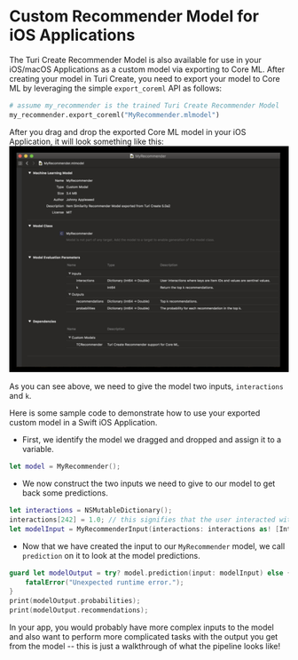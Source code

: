# Custom Recommender Model for iOS Applications

The Turi Create Recommender Model is also available for use in your iOS/macOS
Applications as a custom model via exporting to Core ML. After creating your model in
Turi Create, you need to export your model to Core ML by leveraging the simple 
`export_coreml` API as follows:

```python
# assume my_recommender is the trained Turi Create Recommender Model
my_recommender.export_coreml("MyRecommender.mlmodel")
```

After you drag and drop the exported Core ML model in your iOS Application, it will  look something like this:
![Core ML Model Screenshot in Xcode](xcode-shot.png)

As you can see above, we need to give the model two inputs, `interactions` and `k`. 

Here is some sample code to demonstrate how to use your exported custom model in a Swift
iOS Application. 

* First, we identify the model we dragged and dropped and assign it to a variable. 

```swift
let model = MyRecommender();
```

* We now construct the two inputs we need to give to our model to get back some
predictions.

```swift
let interactions = NSMutableDictionary();
interactions[242] = 1.0; // this signifies that the user interacted with item 242.
let modelInput = MyRecommenderInput(interactions: interactions as! [Int64 : Double], k: 1);
```

* Now that we have created the input to our `MyRecommender` model, we call `prediction`
on it to look at the model predictions. 

```swift
guard let modelOutput = try? model.prediction(input: modelInput) else {
    fatalError("Unexpected runtime error.");
}
print(modelOutput.probabilities);
print(modelOutput.recommendations);

```

In your app, you would probably have more complex inputs to the model and also want to
perform more complicated tasks with the output you get from the model -- this is just a
walkthrough of what the pipeline looks like!

